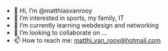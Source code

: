 - 👋 Hi, I’m @matthiasvanrooy
- 👀 I’m interested in sports, my family, IT
- 🌱 I’m currently learning webdesign and networking
- 💞️ I’m looking to collaborate on ...
- 📫 How to reach me: matthi_van_rooy@hotmail.com

<!---
matthiasvanrooy/matthiasvanrooy is a ✨ special ✨ repository because its `README.md` (this file) appears on your GitHub profile.
You can click the Preview link to take a look at your changes.
--->
